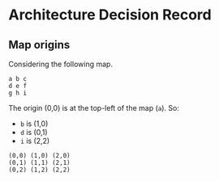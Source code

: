 # Architecture Decision Record

## Map origins

Considering the following map.

```
a b c
d e f
g h i
```

The origin (0,0) is at the top-left of the map (`a`). So:
- `b` is (1,0)
- `d` is (0,1)
- `i` is (2,2)

```
(0,0) (1,0) (2,0)
(0,1) (1,1) (2,1)
(0,2) (1,2) (2,2)
```